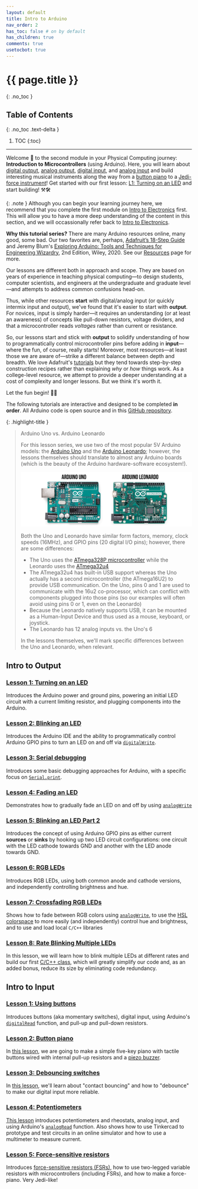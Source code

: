 ```yaml
---
layout: default
title: Intro to Arduino
nav_order: 2
has_toc: false # on by default
has_children: true
comments: true
usetocbot: true
---
```

# {{ page.title }}
{: .no_toc }

## Table of Contents
{: .no_toc .text-delta }

1. TOC
{:toc}
---

Welcome 👋 to the second module in your Physical Computing journey: **Introduction to Microcontrollers** (using Arduino). Here, you will learn about [digital output](./led-blink.md), [analog output](./led-fade.md), [digital input](./buttons.md), and [analog input](./potentiometers.md) and build interesting musical instruments along the way from a [button piano](./piano.md) to a [Jedi-force instrument](./force-sensitive-resistors.md#jedi-force-instrument)! Get started with our first lesson: [L1: Turning on an LED](./led-on.md) and start building! ⚒🛠

{: .note }
Although you can begin your learning journey here, we  recommend that you complete the first module on [Intro to Electronics](../electronics/index.md) first. This will allow you to have a more deep understanding of the content in this section, and we will occassionally refer back to [Intro to Electronics](../electronics/index.md).

<!-- Call this intro to Microcontrollers and then cast Arduino as an example? -->

<!-- Add an Intro to Microcontrollers, talk about Arduino vs. RaspPi -->

**Why this tutorial series?** There are many Arduino resources online, many good, some bad. Our two favorites are, perhaps, [Adafruit’s 18-Step Guide](https://learn.adafruit.com/series/learn-arduino) and Jeremy Blum's [Exploring Arduino: Tools and Techniques for Engineering Wizardry](https://alliance-primo.hosted.exlibrisgroup.com/permalink/f/kjtuig/CP51311244450001451), 2nd Edition, Wiley, 2020. See our [Resources](../resources/index.md) page for more.

Our lessons are different both in approach and scope. They are based on years of experience in teaching physical computing—to design students, computer scientists, and engineers at the undergraduate and graduate level—and attempts to address common confusions head-on.

Thus, while other resources **start** with digital/analog input (or quickly intermix input and output), we've found that it's easier to start with **output**. For novices, input is simply harder—it requires an understanding (or at least an awareness) of concepts like pull-down resistors, voltage dividers, and that a microcontroller reads *voltages* rather than current or resistance.

So, our lessons start and stick with **output** to solidify understanding of how to programmatically control microcontroller pins before adding in **input**—where the fun, of course, really starts! Moreover, most resources—at least those we are aware of—strike a different balance between depth and breadth. We love Adafruit's [tutorials](http://learn.adafruit.com/) but they tend towards step-by-step construction recipes rather than explaining *why* or *how* things work. As a college-level resource, we attempt to provide a deeper understanding at a cost of complexity and longer lessons. But we think it's worth it.

Let the fun begin! 🚀🥳

The following tutorials are interactive and designed to be completed **in order**. All Arduino code is open source and in this [GitHub repository](https://github.com/makeabilitylab/arduino).

<!-- The [Adafruit lessons](https://learn.adafruit.com/series/learn-arduino) provide a rapid, broad taste of using microcontrollers for digital and analog I/O. As a book, Blum's [Exploring Arduino](https://alliance-primo.hosted.exlibrisgroup.com/permalink/f/kjtuig/CP51311244450001451) goes deeper; however, ne -->

{: .highlight-title }
> Arduino Uno vs. Arduino Leonardo
> 
> For this lesson series, we use two of the most popular 5V Arduino models: the [Arduino Uno](https://store.arduino.cc/products/arduino-uno-rev3) and the [Arduino Leonardo](https://store-usa.arduino.cc/products/arduino-leonardo-with-headers); however, the lessons themselves should translate to almost any Arduino boards (which is the beauty of the Arduino hardware-software ecosystem!).
> 
> ![Image showing both the Arduino Uno and the Arduino Leonardo](assets/images/ArduinoUnoVsArduinoLeonardo.png)
> 
> Both the Uno and Leonardo have similar form factors, memory, clock speeds (16MHz), and GPIO pins (20 digital I/O pins); however, there are some differences:
> * The Uno uses the [ATmega328P microcontroller](http://ww1.microchip.com/downloads/en/DeviceDoc/Atmel-7810-Automotive-Microcontrollers-ATmega328P_Datasheet.pdf) while the Leonardo uses the [ATmega32u4](http://www.atmel.com/devices/atmega32u4.aspx)
> * The ATmega32u4 has built-in USB support whereas the Uno actually has a second microcontroller (the ATmega16U2) to provide USB communication. On the Uno, pins 0 and 1 are used to communicate with the 16u2 co-processor, which can conflict with components plugged into those pins (so our examples will often avoid using pins 0 or 1, even on the Leonardo)
> * Because the Leonardo natively supports USB, it can be mounted as a Human-Input Device and thus used as a mouse, keyboard, or joystick.
> * The Leonardo has 12 analog inputs vs. the Uno's 6
> 
> In the lessons themselves, we'll mark specific differences between the Uno and Leonardo, when relevant.

## Intro to Output

<!-- Consider adding a debugging with Serial Monitor lesson -- maybe after Lesson 3? -->

### [Lesson 1: Turning on an LED](led-on.md)

Introduces the Arduino power and ground pins, powering an initial LED circuit with a current limiting resistor, and plugging components into the Arduino.

### [Lesson 2: Blinking an LED](led-blink.md)

Introduces the Arduino IDE and the ability to programmatically control Arduino GPIO pins to turn an LED on and off via [`digitalWrite`](https://www.arduino.cc/reference/en/language/functions/digital-io/digitalwrite/).

### [Lesson 3: Serial debugging](serial-print.md)

Introduces some basic debugging approaches for Arduino, with a specific focus on [`Serial.print`](https://www.arduino.cc/reference/en/language/functions/communication/serial/print/).

### [Lesson 4: Fading an LED](led-fade.md)

Demonstrates how to gradually fade an LED on and off by using [`analogWrite`](https://www.arduino.cc/reference/en/language/functions/analog-io/analogwrite/)

### [Lesson 5: Blinking an LED Part 2](led-blink2.md)

Introduces the concept of using Arduino GPIO pins as either current **sources** or **sinks** by hooking up two LED circuit configurations: one circuit with the LED cathode towards GND and another with the LED anode towards GND.

### [Lesson 6: RGB LEDs](rgb-led.md)

Introduces RGB LEDs, using both common anode and cathode versions, and independently controlling brightness and hue.

### [Lesson 7: Crossfading RGB LEDs](rgb-led-fade.md)

Shows how to fade between RGB colors using [`analogWrite`](https://www.arduino.cc/reference/en/language/functions/analog-io/analogwrite/), to use the [HSL colorspace](https://en.wikipedia.org/wiki/HSL_and_HSV) to more easily (and independently) control hue and brightness, and to use and load local `C/C++` libraries

### [Lesson 8: Rate Blinking Multiple LEDs](led-blink3.md)

In this lesson, we will learn how to blink multiple LEDs at different rates and build our first [C/C++ class](http://www.cplusplus.com/doc/tutorial/classes/), which will greatly simplify our code and, as an added bonus, reduce its size by eliminating code redundancy.

## Intro to Input

### [Lesson 1: Using buttons](buttons.md)

Introduces buttons (aka momentary switches), digital input, using Arduino's [`digitalRead`](https://www.arduino.cc/reference/en/language/functions/digital-io/digitalread/) function, and pull-up and pull-down resistors.

### [Lesson 2: Button piano](piano.md)

In [this lesson](piano.md), we are going to make a simple five-key piano with tactile buttons wired with internal pull-up resistors and a [piezo buzzer](https://www.adafruit.com/product/160).

### [Lesson 3: Debouncing switches](debouncing.md)

In [this lesson](debouncing.md), we'll learn about "contact bouncing" and how to "debounce" to make our digital input more reliable.

### [Lesson 4: Potentiometers](potentiometers.md)

[This lesson](potentiometers.md) introduces potentiometers and rheostats, analog input, and using Arduino's [`analogRead`](https://www.arduino.cc/reference/en/language/functions/analog-io/analogread/) function. Also shows how to use Tinkercad to prototype and test circuits in an online simulator and how to use a multimeter to measure current.

### [Lesson 5: Force-sensitive resistors](force-sensitive-resistors.md)

Introduces [force-sensitive resistors (FSRs)](force-sensitive-resistors.md), how to use two-legged variable resistors with microcontrollers (including FSRs), and how to make a force-piano. Very Jedi-like!

<!--
TODO: after Lesson 4, have them make their own lo-fi resistive sensor? and turn their arduino into a voltmeter?
TODO: [done] what is debouncing and why
TODO: how to use interrupts
TODO: how to use some startup sequence to calibrate sensors?
 -- https://www.arduino.cc/en/Tutorial/BuiltInExamples/Calibration
TODO: some basics on smoothing the signal? -->

<!-- ## Other possibilities
- Debugging
  - Using VS Code
- TODO: consider adding interrupts here? Like after Lesson 2?
  - Nick Gammon's blog is a nice resource for this: https://www.gammon.com.au/interrupts
- When to introduce -->
